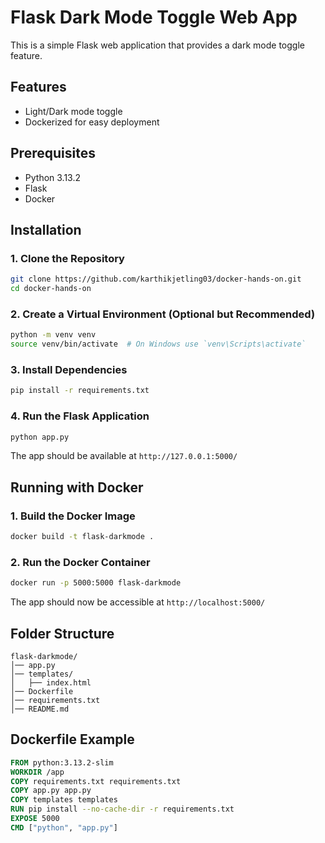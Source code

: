# Flask Dark Mode Toggle Web App

This is a simple Flask web application that provides a dark mode toggle feature.

## Features
- Light/Dark mode toggle
- Dockerized for easy deployment

## Prerequisites
- Python 3.13.2
- Flask
- Docker

## Installation

### 1. Clone the Repository
```sh
git clone https://github.com/karthikjetling03/docker-hands-on.git
cd docker-hands-on
```

### 2. Create a Virtual Environment (Optional but Recommended)
```sh
python -m venv venv
source venv/bin/activate  # On Windows use `venv\Scripts\activate`
```

### 3. Install Dependencies
```sh
pip install -r requirements.txt
```

### 4. Run the Flask Application
```sh
python app.py
```

The app should be available at `http://127.0.0.1:5000/`

## Running with Docker

### 1. Build the Docker Image
```sh
docker build -t flask-darkmode .
```

### 2. Run the Docker Container
```sh
docker run -p 5000:5000 flask-darkmode
```

The app should now be accessible at `http://localhost:5000/`

## Folder Structure
```
flask-darkmode/
│── app.py
│── templates/
│   ├── index.html
│── Dockerfile
│── requirements.txt
│── README.md
```

## Dockerfile Example
```dockerfile
FROM python:3.13.2-slim
WORKDIR /app
COPY requirements.txt requirements.txt
COPY app.py app.py
COPY templates templates
RUN pip install --no-cache-dir -r requirements.txt
EXPOSE 5000
CMD ["python", "app.py"]
```
